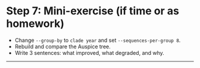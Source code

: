 # Step 7: Mini-exercise (if time or as homework)

-   Change `--group-by` to `clade year` and set `--sequences-per-group 8`.
-   Rebuild and compare the Auspice tree.
-   Write 3 sentences: what improved, what degraded, and why.

* * * * *
